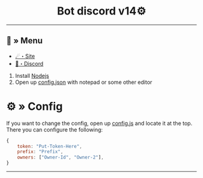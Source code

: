 <h1 align="center">
 Bot discord v14⚙
</h1>

---
## <a id="menu"></a>🔱 » Menu

- [☄・Site](https://alexisbot.fr/)
- [🌌・Discord](https://discord.gg/yrmWeTgbgn)


1. Install [Nodejs](https://nodejs.org/)
2. Open up [config.json](https://discord.gg/yrmWeTgbgn) with notepad or some other editor

# <a id="config"></a>⚙ » Config

If you want to change the config, open up [config.js](https://discord.gg/yrmWeTgbgn) and locate it at the top. There you can configure the following:

```js
{
    token: "Put-Token-Here",
    prefix: "Prefix",
    owners: ["Owner-Id", "Owner-2"],
}
```

---
